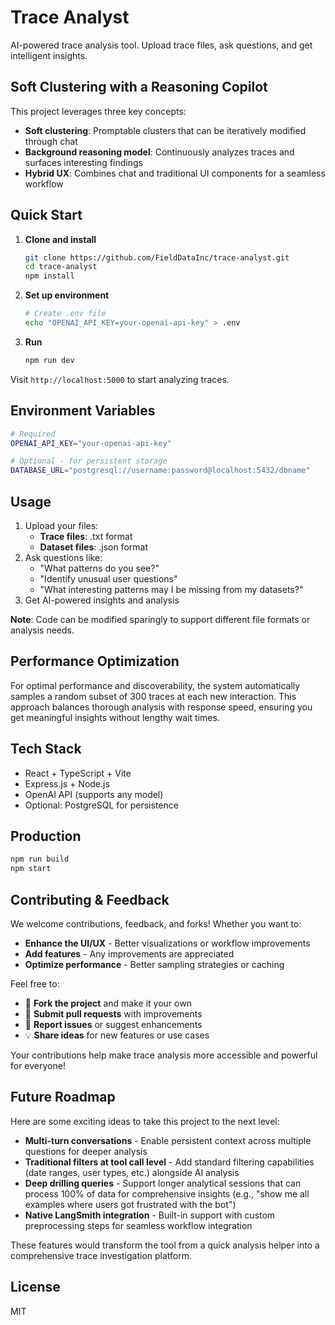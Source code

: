 # Trace Analyst


AI-powered trace analysis tool. Upload trace files, ask questions, and get intelligent insights.

## Soft Clustering with a Reasoning Copilot

This project leverages three key concepts:

* **Soft clustering**: Promptable clusters that can be iteratively modified through chat
* **Background reasoning model**: Continuously analyzes traces and surfaces interesting findings
* **Hybrid UX**: Combines chat and traditional UI components for a seamless workflow

## Quick Start

1. **Clone and install**
   ```bash
   git clone https://github.com/FieldDataInc/trace-analyst.git
   cd trace-analyst
   npm install
   ```

2. **Set up environment**
   ```bash
   # Create .env file
   echo "OPENAI_API_KEY=your-openai-api-key" > .env
   ```

3. **Run**
   ```bash
   npm run dev
   ```

Visit `http://localhost:5000` to start analyzing traces.

## Environment Variables

```bash
# Required
OPENAI_API_KEY="your-openai-api-key"

# Optional - for persistent storage
DATABASE_URL="postgresql://username:password@localhost:5432/dbname"
```

## Usage

1. Upload your files:
   - **Trace files**: .txt format 
   - **Dataset files**: .json format
2. Ask questions like:
   - "What patterns do you see?"
   - "Identify unusual user questions"
   - "What interesting patterns may I be missing from my datasets?"
3. Get AI-powered insights and analysis

**Note**: Code can be modified sparingly to support different file formats or analysis needs.

## Performance Optimization

For optimal performance and discoverability, the system automatically samples a random subset of 300 traces at each new interaction. This approach balances thorough analysis with response speed, ensuring you get meaningful insights without lengthy wait times.

## Tech Stack

- React + TypeScript + Vite
- Express.js + Node.js  
- OpenAI API (supports any model)
- Optional: PostgreSQL for persistence

## Production

```bash
npm run build
npm start
```

## Contributing & Feedback

We welcome contributions, feedback, and forks! Whether you want to:


- **Enhance the UI/UX** - Better visualizations or workflow improvements  
- **Add features** - Any improvements are appreciated
- **Optimize performance** - Better sampling strategies or caching

Feel free to:
- 🍴 **Fork the project** and make it your own
- 📝 **Submit pull requests** with improvements
- 🐛 **Report issues** or suggest enhancements
- 💡 **Share ideas** for new features or use cases

Your contributions help make trace analysis more accessible and powerful for everyone!

## Future Roadmap

Here are some exciting ideas to take this project to the next level:

- **Multi-turn conversations** - Enable persistent context across multiple questions for deeper analysis
- **Traditional filters at tool call level** - Add standard filtering capabilities (date ranges, user types, etc.) alongside AI analysis
- **Deep drilling queries** - Support longer analytical sessions that can process 100% of data for comprehensive insights (e.g., "show me all examples where users got frustrated with the bot")
- **Native LangSmith integration** - Built-in support with custom preprocessing steps for seamless workflow integration

These features would transform the tool from a quick analysis helper into a comprehensive trace investigation platform.

## License

MIT